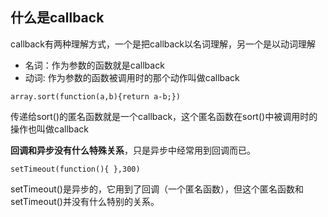 
## 什么是callback
callback有两种理解方式，一个是把callback以名词理解，另一个是以动词理解
- 名词：作为参数的函数就是callback
- 动词: 作为参数的函数被调用时的那个动作叫做callback

```
array.sort(function(a,b){return a-b;})
```
传递给sort()的匿名函数就是一个callback，这个匿名函数在sort()中被调用时的操作也叫做callback


**回调和异步没有什么特殊关系**，只是异步中经常用到回调而已。 

```
setTimeout(function(){ },300)
```
setTimeout()是异步的，它用到了回调（一个匿名函数），但这个匿名函数和setTimeout()并没有什么特别的关系。
